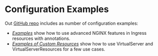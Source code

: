 # Configuration Examples

Out [GitHub repo](https://github.com/nginxinc/kubernetes-ingress) includes as number of configuration examples:
* [*Examples*](https://github.com/nginxinc/kubernetes-ingress/tree/v1.7.0/examples) show how to use advanced NGINX features in Ingress resources with annotations.
* [*Examples of Custom Resources*](https://github.com/nginxinc/kubernetes-ingress/tree/v1.7.0/examples-of-custom-resources) show how to use VirtualServer and VirtualServerResources for a few use cases.
